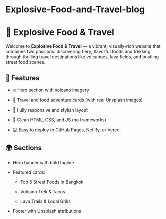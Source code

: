 # Explosive-Food-and-Travel-blog
# 🌋 Explosive Food & Travel

Welcome to **Explosive Food & Travel** — a vibrant, visually-rich website that combines two passions: discovering fiery, flavorful foods and trekking through thrilling travel destinations like volcanoes, lava fields, and bustling street food scenes.

## 🌟 Features

- 🔥 Hero section with volcano imagery

- 🌮 Travel and food adventure cards (with real Unsplash images)

- 🎨 Fully responsive and stylish layout

- 🧭 Clean HTML, CSS, and JS (no frameworks)

- 💻 Easy to deploy to GitHub Pages, Netlify, or Vercel

## 🌍 Sections

- Hero banner with bold tagline

- Featured cards:

  - Top 5 Street Foods in Bangkok

  - Volcano Trek & Tacos

  - Lava Trails & Local Grills

- Footer with Unsplash attributions







